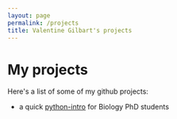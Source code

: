 ```yaml
---
layout: page
permalink: /projects
title: Valentine Gilbart's projects
---
```



# My projects 

Here's a list of some of my github projects: 

* a quick [python-intro](https://vgilbart.github.io/python-intro/) for Biology PhD students